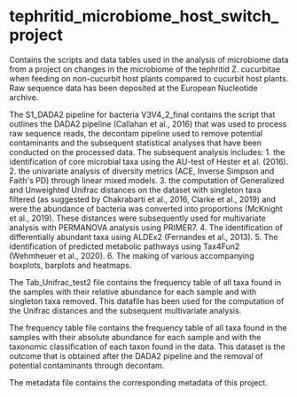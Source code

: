 # tephritid_microbiome_host_switch_project
Contains the scripts and data tables used in the analysis of microbiome data from a project on changes in the microbiome of the tephritid Z. cucurbitae when feeding on non-cucurbit host plants compared to cucurbit host plants. Raw sequence data has been deposited at the European Nucleotide archive. 

The S1_DADA2 pipeline for bacteria V3V4_2_final contains the script that outlines the DADA2 pipeline (Callahan et al., 2016) that was used to process raw sequence reads, the decontam pipeline used to remove potential contaminants and the subsequent statistical analyses that have been conducted on the processed data. The subsequent analysis includes: 
         1. the identification of core microbial taxa using the AU-test of Hester et al. (2016).
         2. the univariate analysis of diversity metrics (ACE, Inverse Simpson and Faith's PD) through linear mixed models. 
         3. the computation of Generalized and Unweighted Unifrac distances on the dataset with singleton taxa filtered (as suggested by Chakrabarti et al., 2016, Clarke et al., 2019) and were the abundance of bacteria was converted into proportions (McKnight et al., 2019). These distances were subsequently used for multivariate analysis with PERMANOVA analysis using PRIMER7. 
         4. The identification of differentially abundant taxa using ALDEx2 (Fernandes et al., 2013).
         5. The identification of predicted metabolic pathways using Tax4Fun2 (Wehmheuer et al., 2020).
         6. The making of various accompanying boxplots, barplots and heatmaps.

The Tab_Unifrac_test2 file contains the frequency table of all taxa found in the samples with their relative abundance for each sample and with singleton taxa removed. This datafile has been used for the computation of the Unifrac distances and the subsequent multivariate analysis.

The frequency table file contains the frequency table of all taxa found in the samples with their absolute abundance for each sample and with the taxonomic classification of each taxon found in the data. This dataset is the outcome that is obtained after the DADA2 pipeline and the removal of potential contaminants through decontam.

The metadata file contains the corresponding metadata of this project.
